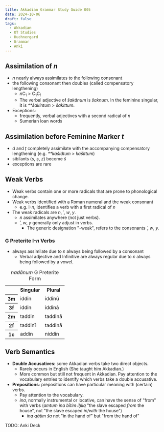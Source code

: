 ```yaml
---
title: Akkadian Grammar Study Guide 005
date: 2024-10-06
draft: false
tags:
  - Akkadian
  - OT Studies
  - Huehnergard
  - Grammar
  - Anki
---
```


<akkadian-toc></akkadian-toc>

<print-section>

## Assimilation of *n*

- *n* nearly always assimilates to the following consonant
- the following consonant then doubles (called compensatory lengthening)
    - *n*C<sub>1</sub> > C<sub>1</sub>C<sub>1</sub>
    - The verbal adjective of *šakānum* is *šaknum*. In the feminine singular, it is *\*\*šakintum* > *šakittum*.
- Exceptions:
    - frequently, verbal adjectives with a second radical of *n*
    - Sumerian loan words

## Assimilation before Feminine Marker *t*

- *d* and *ṭ* completely assimilate with the accompanying compensatory lengthening (e.g. *\*\*kašidtum* > *kašittum*)
- sibilants (*s*, *ṣ*, *z*) become *š*
- exceptions are rare

## Weak Verbs

- Weak verbs contain one or more radicals that are prone to phonological change.
- Weak verbs identified with a Roman numeral and the weak consonant
    - e.g. I-*n*, identifies a verb with a first radical of *n*
- The weak radicals are *n*, *ʾ*, *w*, *y*.
    - *n* assimilates anywhere (not just verbs).
    - *ʾ*, *w*, *y* generally only adjust in verbs.
        - The generic designation "-weak", refers to the consonants *ʾ*, *w*, *y*.

### G Preterite I-*n* Verbs

- always assimilate due to *n* always being followed by a consonant
    - Verbal adjective and Infinitive are always regular due to *n* always being followed by a vowel.

<table>
    <caption><em>nadānum</em> G Preterite Form</caption>
    <tr>
        <th></th>
        <th>Singular</th>
        <th>Plural</th>
    </tr>
    <tr>
        <th>3m</th>
        <td>iddin</td>
        <td>iddinū</td>
    </tr>
    <tr>
        <th>3f</th>
        <td>iddin</td>
        <td>iddinā</td>
    </tr>
    <tr>
        <th>2m</th>
        <td>taddin</td>
        <td>taddinā</td>
    </tr>
    <tr>
        <th>2f</th>
        <td>taddinī</td>
        <td>taddinā</td>
    </tr>
    <tr>
        <th>1c</th>
        <td>addin</td>
        <td>niddin</td>
    </tr>
</table>

## Verb Semantics

- **Double Accusatives**: some Akkadian verbs take two direct objects.
    - Rarely occurs in English (She taught him Akkadian.)
    - More common but still not frequent in Akkadian. Pay attention to the vocabulary entries to identify which verbs take a double accusative.
- **Prepositions**: prepositions can have particular meaning with (certain) verbs.
    - Pay attention to the vocabulary.
    - *ina*, normally instrumental or locative, can have the sense of "from" with verbs (*amtum ina bītim iḫliq* "the slave escaped *from* the house", not "the slave escaped *in/with* the house")
        - *ina qātim ša* not "in the hand of" but "from the hand of"

</print-section>

TODO: Anki Deck

